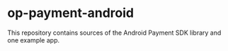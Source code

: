 # op-payment-android
This repository contains sources of the Android Payment SDK library and one example app.
